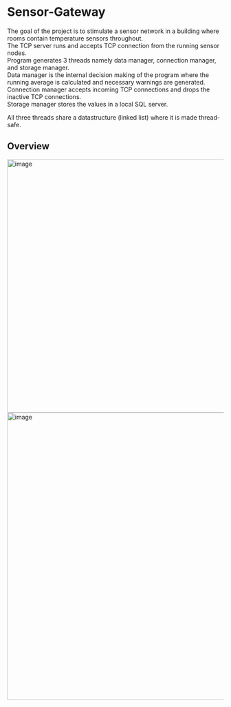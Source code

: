 # Sensor-Gateway
The goal of the project is to stimulate a sensor network in a building where rooms contain temperature sensors throughout.\
The TCP server runs and accepts TCP connection from the running sensor nodes.\
Program generates 3 threads namely data manager, connection manager, and storage manager.\
Data manager is the internal decision making of the program where the running average is calculated and necessary warnings are generated.\
Connection manager accepts incoming TCP connections and drops the inactive TCP connections. \
Storage manager stores the values in a local SQL server. 

All three threads share a datastructure (linked list) where it is made thread-safe.

## Overview
<img width="589" alt="image" src="https://user-images.githubusercontent.com/82160210/180779257-73a0a627-cad8-4e11-9d8e-6ff59dfe4b57.png">



<img width="669" alt="image" src="https://user-images.githubusercontent.com/82160210/180779131-a91481ca-25a8-414c-990b-09e54c580192.png">
